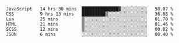 
<!--START_SECTION:waka-->

```text
JavaScript   14 hrs 30 mins  ██████████████▓░░░░░░░░░░   58.07 %
CSS          9 hrs 13 mins   █████████▒░░░░░░░░░░░░░░░   36.88 %
Lua          25 mins         ▒░░░░░░░░░░░░░░░░░░░░░░░░   01.70 %
HTML         21 mins         ▒░░░░░░░░░░░░░░░░░░░░░░░░   01.46 %
SCSS         12 mins         ▒░░░░░░░░░░░░░░░░░░░░░░░░   00.82 %
JSON         6 mins          ░░░░░░░░░░░░░░░░░░░░░░░░░   00.40 %
```

<!--END_SECTION:waka-->

<!--unk0e-ctrlmd-blitzh-->
